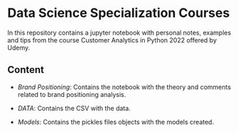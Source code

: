 # Data Science Specialization Courses

In this repository contains a jupyter notebook with personal notes, examples and tips from the course Customer Analytics in Python 2022 offered by Udemy.

## Content

- *Brand Positioning*: Contains the notebook with the theory and comments related to brand positioning analysis.

- *DATA*: Contains the CSV with the data.

- *Models*: Contains the pickles files objects with the models created.

